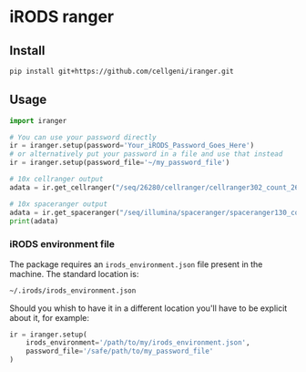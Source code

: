 # iRODS ranger

## Install
```bash
pip install git+https://github.com/cellgeni/iranger.git
```

## Usage

```python
import iranger

# You can use your password directly
ir = iranger.setup(password='Your_iRODS_Password_Goes_Here')
# or alternatively put your password in a file and use that instead
ir = iranger.setup(password_file='~/my_password_file')

# 10x cellranger output
adata = ir.get_cellranger("/seq/26280/cellranger/cellranger302_count_26280_FCAImmP7555847_GRCh38-1_2_0")

# 10x spaceranger output
adata = ir.get_spaceranger("/seq/illumina/spaceranger/spaceranger130_count__WSSKNKCLsp12887269_GRCh38-2020-A")
print(adata)

```

### iRODS environment file

The package requires an `irods_environment.json` file present in the machine. The standard location is:
```bash
~/.irods/irods_environment.json
```

Should you whish to have it in a different location you'll have to be explicit about it, for example:

```python
ir = iranger.setup(
    irods_environment='/path/to/my/irods_environment.json',
    password_file='/safe/path/to/my_password_file'
)
```
